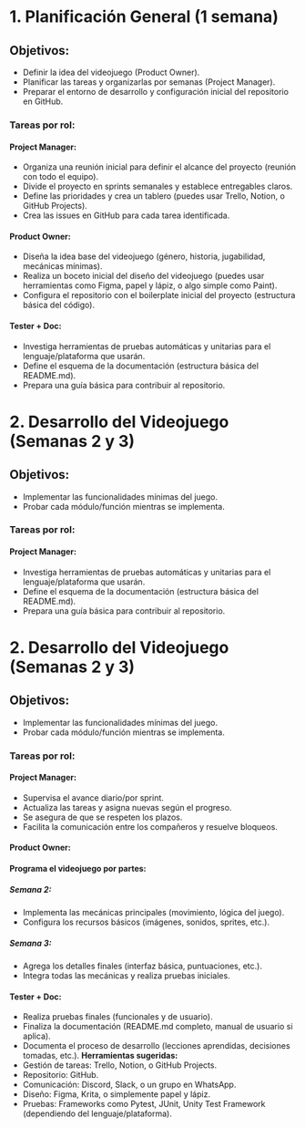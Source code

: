 # 1. Planificación General (1 semana)
## Objetivos:
- Definir la idea del videojuego (Product Owner).
- Planificar las tareas y organizarlas por semanas (Project Manager).
- Preparar el entorno de desarrollo y configuración inicial del repositorio en GitHub.
### Tareas por rol:

#### Project Manager:

- Organiza una reunión inicial para definir el alcance del proyecto (reunión con todo el equipo).
- Divide el proyecto en sprints semanales y establece entregables claros.
- Define las prioridades y crea un tablero (puedes usar Trello, Notion, o GitHub Projects).
- Crea las issues en GitHub para cada tarea identificada.

#### Product Owner:
- Diseña la idea base del videojuego (género, historia, jugabilidad, mecánicas mínimas).
- Realiza un boceto inicial del diseño del videojuego (puedes usar herramientas como Figma, papel y lápiz, o algo simple como Paint).
- Configura el repositorio con el boilerplate inicial del proyecto (estructura básica del código).

#### Tester + Doc:

- Investiga herramientas de pruebas automáticas y unitarias para el lenguaje/plataforma que usarán.
- Define el esquema de la documentación (estructura básica del README.md).
- Prepara una guía básica para contribuir al repositorio.

# 2. Desarrollo del Videojuego (Semanas 2 y 3)
## Objetivos:
- Implementar las funcionalidades mínimas del juego.
- Probar cada módulo/función mientras se implementa.
### Tareas por rol:
#### Project Manager:
- Investiga herramientas de pruebas automáticas y unitarias para el lenguaje/plataforma que usarán.
- Define el esquema de la documentación (estructura básica del README.md).
- Prepara una guía básica para contribuir al repositorio.

# 2. Desarrollo del Videojuego (Semanas 2 y 3)
## Objetivos:
- Implementar las funcionalidades mínimas del juego.
- Probar cada módulo/función mientras se implementa.
### Tareas por rol:

#### Project Manager:

- Supervisa el avance diario/por sprint.
- Actualiza las tareas y asigna nuevas según el progreso.
- Se asegura de que se respeten los plazos.
- Facilita la comunicación entre los compañeros y resuelve bloqueos.

#### Product Owner:

#### Programa el videojuego por partes:
##### Semana 2:
- Implementa las mecánicas principales (movimiento, lógica del juego).
- Configura los recursos básicos (imágenes, sonidos, sprites, etc.).
##### Semana 3:
- Agrega los detalles finales (interfaz básica, puntuaciones, etc.).
- Integra todas las mecánicas y realiza pruebas iniciales.
#### Tester + Doc:
- Realiza pruebas finales (funcionales y de usuario).
- Finaliza la documentación (README.md completo, manual de usuario si aplica).
- Documenta el proceso de desarrollo (lecciones aprendidas, decisiones tomadas, etc.).
**Herramientas sugeridas:**
- Gestión de tareas: Trello, Notion, o GitHub Projects.
- Repositorio: GitHub.
- Comunicación: Discord, Slack, o un grupo en WhatsApp.
- Diseño: Figma, Krita, o simplemente papel y lápiz.
- Pruebas: Frameworks como Pytest, JUnit, Unity Test Framework (dependiendo del lenguaje/plataforma).
